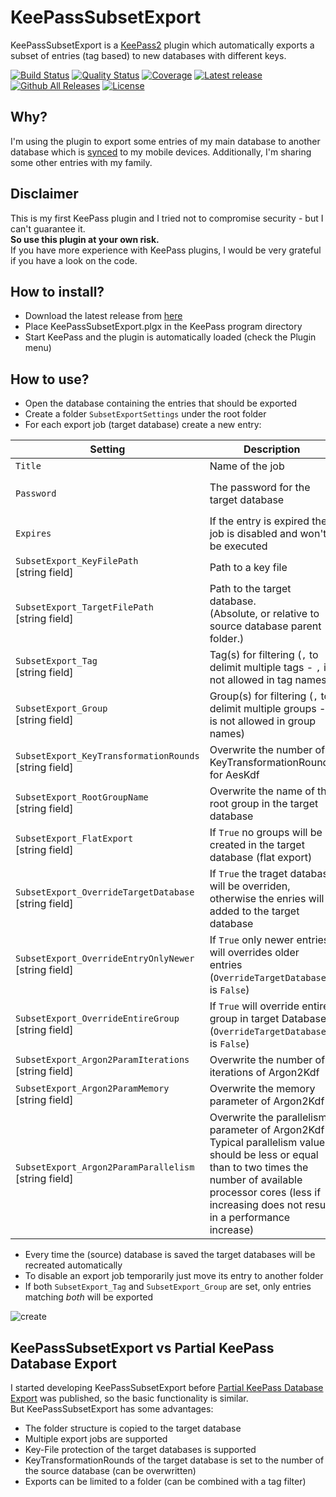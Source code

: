 # KeePassSubsetExport 
KeePassSubsetExport is a [KeePass2](https://keepass.info) plugin which automatically exports a subset of entries (tag based) to new databases with different keys.

[![Build Status](https://lukeiam.visualstudio.com/KeePassSubsetExport/_apis/build/status/KeePassSubsetExport-Build "View build on VisualStudio online")](https://lukeiam.visualstudio.com/KeePassSubsetExport/_build/latest?definitionId=1)
[![Quality Status](https://sonarcloud.io/api/project_badges/measure?project=KeePassSubsetExport&metric=alert_status "View project on SonarCloud")](https://sonarcloud.io/dashboard?id=KeePassSubsetExport)
[![Coverage](https://sonarcloud.io/api/project_badges/measure?project=KeePassSubsetExport&metric=coverage "View coverage on SonarCloud")](https://sonarcloud.io/component_measures?id=KeePassSubsetExport&metric=coverage)
[![Latest release](https://img.shields.io/github/release/lukeiam/KeePassSubsetExport.svg?label=latest%20release)](https://github.com/lukeIam/KeePassSubsetExport/releases/latest)
[![Github All Releases](https://img.shields.io/github/downloads/lukeIam/KeePassSubsetExport/total.svg)](https://github.com/lukeIam/KeePassSubsetExport/releases)
[![License](https://img.shields.io/github/license/lukeIam/KeePassSubsetExport.svg)](https://github.com/lukeIam/KeePassSubsetExport/blob/master/LICENSE)

## Why?
I'm using the plugin to export some entries of my main database to another database which is [synced](https://syncthing.net) to my mobile devices.
Additionally, I'm sharing some other entries with my family.

## Disclaimer
This is my first KeePass plugin and I tried not to compromise security - but I can't guarantee it.  
**So use this plugin at your own risk.**  
If you have more experience with KeePass plugins, I would be very grateful if you have a look on the code.

## How to install?
- Download the latest release from [here](https://github.com/lukeIam/KeePassSubsetExport/releases)
- Place KeePassSubsetExport.plgx in the KeePass program directory
- Start KeePass and the plugin is automatically loaded (check the Plugin menu)

## How to use?
- Open the database containing the entries that should be exported
- Create a folder `SubsetExportSettings` under the root folder
- For each export job (target database) create a new entry:

| Setting                                                   | Description                                                             | Optional                                   | Example                                 |
| --------------------------------------------------------- | ----------------------------------------------------------------------- | ------------------------------------------ | --------------------------------------- |
| `Title`                                                   | Name of the job                                                         | No                                         | `SubsetExport_MobilePhone`              |
| `Password`                                                | The password for the target database                                    | Yes, if `SubsetExport_KeyFilePath` is set  | `SecurePW!`                             |
| `Expires`                                                 | If the entry is expired the job is disabled and won't be executed       | `-`                                        | `-`                                     |
| `SubsetExport_KeyFilePath`<br>[string field]              | Path to a key file                                                      | Yes, if `Password` is set                  | `C:\keys\mobile.key`                    |
| `SubsetExport_TargetFilePath`<br>[string field]           | Path to the target database.<br>(Absolute, or relative to source database parent folder.) | No                       | `C:\sync\mobile.kdbx`<br>or<br>`mobile.kdbx`<br>or<br>`..\mobile.kdbx` |
| `SubsetExport_Tag`<br>[string field]                      | Tag(s) for filtering (`,` to delimit multiple tags - `,` is not allowed in tag names)| Yes, if `SubsetExport_Group` is set        | `MobileSync`                            |
| `SubsetExport_Group`<br>[string field]                    | Group(s) for filtering (`,` to delimit multiple groups - `,` is not allowed in group names)| Yes, if `SubsetExport_Tag` is set          | `MobileGroup`                           |
| `SubsetExport_KeyTransformationRounds`<br>[string field]  | Overwrite the number of KeyTransformationRounds for AesKdf              | Yes                                        | `10000000`                              |
| `SubsetExport_RootGroupName`<br>[string field]            | Overwrite the name of the root group in the target database             | Yes                                        | `NewRootGroupName`                      |
| `SubsetExport_FlatExport`<br>[string field]               | If `True` no groups will be created in the target database (flat export)| Yes (defaults to `False`)                  | `True`                                  |
| `SubsetExport_OverrideTargetDatabase`<br>[string field]   | If `True` the traget database will be overriden, otherwise the enries will added to the target database | Yes (defaults to `True`) | `True`                    |
| `SubsetExport_OverrideEntryOnlyNewer`<br>[string field]   | If `True` only newer entries will overrides older entries (`OverrideTargetDatabase` is `False`)| Yes (defaults to `False`) | `True`                             |
| `SubsetExport_OverrideEntireGroup`<br>[string field]      | If `True` will override entire group in target Database (`OverrideTargetDatabase` is `False`)| Yes (defaults to `False`) | `True`                             |
| `SubsetExport_Argon2ParamIterations`<br>[string field]    | Overwrite the number of iterations of Argon2Kdf                         | Yes                                        | `2`                                     |
| `SubsetExport_Argon2ParamMemory`<br>[string field]        | Overwrite the memory parameter of Argon2Kdf                             | Yes                                        | `1048576` = 1MB                         |
| `SubsetExport_Argon2ParamParallelism`<br>[string field]   | Overwrite the parallelism parameter of Argon2Kdf<br>Typical parallelism values should be less or equal than to two times the number of available processor cores (less if increasing does not result in a performance increase) | Yes | `2` |

- Every time the (source) database is saved the target databases will be recreated automatically
- To disable an export job temporarily just move its entry to another folder
- If both `SubsetExport_Tag` and `SubsetExport_Group` are set, only entries matching *both* will be exported

![create](https://user-images.githubusercontent.com/5115160/38439682-da51a266-39de-11e8-9cc4-744d5a3f0dae.png)

## KeePassSubsetExport vs Partial KeePass Database Export
I started developing KeePassSubsetExport before [Partial KeePass Database Export](https://github.com/heinrich-ulbricht/partial-keepass-database-export) was published, so the basic functionality is similar.  
But KeePassSubsetExport has some advantages:
- The folder structure is copied to the target database
- Multiple export jobs are supported
- Key-File protection of the target databases is supported
- KeyTransformationRounds of the target database is set to the number of the source database (can be overwritten)
- Exports can be limited to a folder (can be combined with a tag filter)
